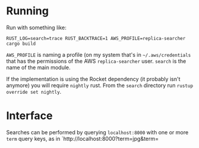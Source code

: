 # Running

Run with something like:

    RUST_LOG=search=trace RUST_BACKTRACE=1 AWS_PROFILE=replica-searcher cargo build

`AWS_PROFILE` is naming a profile (on my system that's in `~/.aws/credentials` that has the permissions of the AWS `replica-searcher` user. `search` is the name of the main module.

If the implementation is using the Rocket dependency (it probably isn't anymore) you will require `nightly` rust. From the `search` directory run `rustup override set nightly`.

# Interface

Searches can be performed by querying `localhost:8000` with one or more `term` query keys, as in `http://localhost:8000?term=jpg&term=